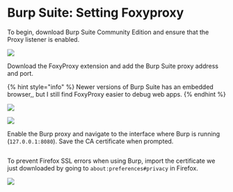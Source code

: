 # Burp Suite: Setting Foxyproxy

&#x20;To begin, download Burp Suite Community Edition and ensure that the Proxy listener is enabled.

![](https://jawad.ca/images/sqli-lab01/sqli-lab1-6.png)

Download the FoxyProxy extension and add the Burp Suite proxy address and port.

{% hint style="info" %}
Newer versions of Burp Suite has an embedded browser,, but I still find FoxyProxy easier to debug web apps.
{% endhint %}

![](https://jawad.ca/images/sqli-lab01/sqli-lab1-5.png)

![](https://jawad.ca/images/sqli-lab01/sqli-lab1-7.png)

Enable the Burp proxy and navigate to the interface where Burp is running (`127.0.0.1:8080`). Save the CA certificate when prompted.&#x20;

<figure><img src="https://jawad.ca/images/sqli-lab01/sqli-lab1-10.png" alt=""><figcaption></figcaption></figure>

To prevent Firefox SSL errors when using Burp, import the certificate we just downloaded by going to `about:preferences#privacy` in Firefox.

![](https://jawad.ca/images/sqli-lab01/sqli-lab1-11.png)

